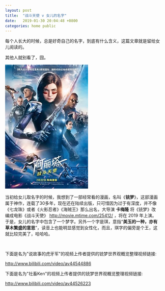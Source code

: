 ```yaml
---
layout: post
title:  "战斗天使 v 女儿的名字"
date:   2019-01-30 20:04:48 +0800
categories: home public
---
```

每个人长大的时候，总是好奇自己的名字，到底有什么含义，这篇文章就是留给女儿阅读的。

其他人就别看了，囧。

![](/img/chongmeng.jpg)

当初给女儿取名字的时候，我想到了一部经常看的漫画，名叫《**铳梦**》，这部漫画属于神作，连载了30多年，现在还在陆续出版，只可惜因为过于有深度，并不像《七龙珠》或者《火影忍者》《海贼王》那么出名，大导演 **卡梅隆** 将《铳梦》改编成电影《战斗天使》 <http://movie.mtime.com/25412/> ，将在 2019 年上演。于是，女儿的名字中包含了一个梦字。另外一个字是琪，意指“**美玉的一种，亦有草木繁盛的意思**”，读音上也能明显感觉到女性化，而且，琪字的偏旁是个王，这就比较完美了，哈哈哈。

<br/>


下面是名为"说故事的虎牙军"的视频上传者提供的铳梦世界观概览整理视频链接:

<http://www.bilibili.com/video/av44544886>


下面是名为"社畜Ken"的视频上传者提供的铳梦世界观概览整理视频链接:

<http://www.bilibili.com/video/av44526223>
